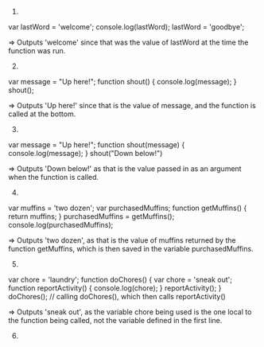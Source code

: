 1.  
var lastWord = 'welcome';
console.log(lastWord);
lastWord = 'goodbye';

  => Outputs 'welcome' since that was the value of lastWord
  at the time the function was run.

2.  
var message = "Up here!";
function shout() {
  console.log(message);
}
shout();

  => Outputs 'Up here!' since that is the value of message,
  and the function is called at the bottom.

3.  
var message = "Up here!";
function shout(message) {
  console.log(message);
}
shout("Down below!")

  => Outputs 'Down below!' as that is the value passed in as
  an argument when the function is called.

4.  
var muffins = 'two dozen';
var purchasedMuffins;
function getMuffins() {
  return muffins;
}
purchasedMuffins = getMuffins();
console.log(purchasedMuffins);

  => Outputs 'two dozen', as that is the value of muffins
  returned by the function getMuffins, which is then saved
  in the variable purchasedMuffins.

5.  
var chore = 'laundry';
function doChores() {
  var chore = 'sneak out';
  function reportActivity() {
    console.log(chore);
  }
  reportActivity();
}
doChores(); // calling doChores(), which then calls reportActivity()

  => Outputs 'sneak out', as the variable chore being used
  is the one local to the function being called, not the
  variable defined in the first line.

6.  
